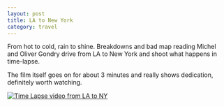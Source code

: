 ```yaml
---
layout: post
title: LA to New York
category: travel
---
```


From hot to cold, rain to shine.  Breakdowns and bad map reading Michel and Oliver Gondry drive from LA to New York and shoot what happens in time-lapse. 

The film itself goes on for about 3 minutes and really shows dedication, definitely worth watching.

<a href="http://www.collegehumor.com/video:1609676" title="LA to NY"><img src="/assets/287653745_7203b362d8.jpg" alt="Time Lapse video from LA to NY" /></a>
